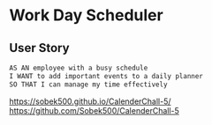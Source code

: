 # Work Day Scheduler

## User Story

```md
AS AN employee with a busy schedule
I WANT to add important events to a daily planner
SO THAT I can manage my time effectively
```
https://sobek500.github.io/CalenderChall-5/
https://github.com/Sobek500/CalenderChall-5
